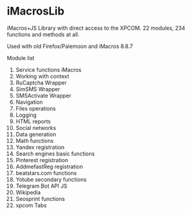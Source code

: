 # iMacrosLib
iMacros+JS Library with direct access to the XPCOM. 22 modules, 234 functions and methods at all.

Used with old Firefox/Palemoon and iMacros 8.8.7

Module list

1. Service functions iMacros
2. Working with context
3. RuCaptcha Wrapper
4. SimSMS Wrapper
5. SMSActivate Wrapper
6. Navigation
7. Files operations
8. Logging
9. HTML reports
10. Social networks
11. Data generation
12. Math functions
13. Yandex registration
14. Search engines basic functions
15. Pinterest registration
16. AddmefastReg registration
17. beatstars.com functions
18. Yotube secondary functions
19. Telegram Bot API JS
20. Wikipedia
21. Seosprint functions
22. xpcom Tabs
